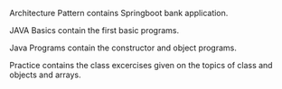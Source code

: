 Architecture Pattern contains Springboot bank application.

JAVA Basics contain the first basic programs.

Java Programs contain the constructor and object programs.

Practice contains the class excercises given on the topics of class and objects and arrays.

